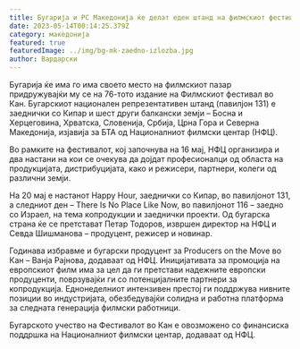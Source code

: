 ```yaml
---
title: Бугарија и РС Македонија ќе делат еден штанд на филмскиот фестивал во Кан
date: 2023-05-14T00:14:25.379Z
category: македонија
featured: true
featuredImage: ../img/bg-mk-zaedno-izlozba.jpg
author: Вардарски
---
```

<!--StartFragment-->

Бугарија ќе има го има своето место на филмскиот пазар придружувајќи му се на 76-тото издание на Филмскиот фестивал во Кан. Бугарскиот национален репрезентативен штанд (павилјон 131) е заеднички со Кипар и шест други балкански земји – Босна и Херцеговина, Хрватска, Словенија, Србија, Црна Гора и Северна Македонија, изјавија за БТА од Националниот филмски центар (НФЦ).

Во рамките на фестивалот, кој започнува на 16 мај, НФЦ организира и два настани на кои се очекува да дојдат професионалци од областа на продукцијата, дистрибуцијата, како и режисери, партнери, колеги од различни земји.

На 20 мај е настанот Happy Hour, заеднички со Кипар, во павилјонот 131, а следниот ден – There Is No Place Like Now, во павилјонот 116 – заедно со Израел, на тема копродукции и заеднички проекти. Од бугарска страна ќе се претстават Петар Тодоров, извршен директор на НФЦ и Севда Шишманова – продуцент, режисер и новинар.

Годинава избравме и бугарски продуцент за Producers on the Move во Кан – Ванја Рајнова, додаваат од НФЦ. Иницијативата за промоција на европскиот филм има за цел да ги претстави надежните европски продуценти, поврзувајќи ги со потенцијалните партнери за копродукција. Еднонеделниот интензивен престој ги поддржува нивните позиции во индустријата, обезбедувајќи солидна и работна платформа за следната генерација филмски работници.

Бугарското учество на Фестивалот во Кан е овозможено со финансиска поддршка на Националниот филмски центар, додаваат од НФЦ.

<!--EndFragment-->